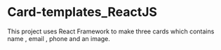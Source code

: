 # Card-templates_ReactJS

This project uses React Framework to make three cards which contains name , email , phone and an image. 

